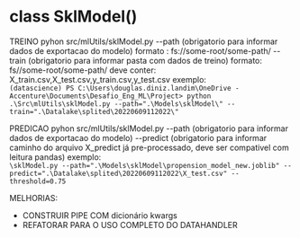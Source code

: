 # class SklModel()
TREINO
    pyhon src/mlUtils/sklModel.py
        --path (obrigatorio para informar dados de exportacao do modelo)
            formato : fs://some-root/some-path/
        --train (obrigatorio para informar pasta com dados de treino)
            formato: fs//some-root/some-path/
            deve conter: X_train.csv,X_test.csv,y_train.csv,y_test.csv
    exemplo:  
    ```
    (datascience) PS C:\Users\douglas.diniz.landim\OneDrive - Accenture\Documents\Desafio_Eng_ML\Project> python .\Src\mlUtils\sklModel.py --path=".\Models\sklModel\" --train=".\Datalake\splited\20220609112022\"
    ```

PREDICAO
    pyhon src/mlUtils/sklModel.py
        --path (obrigatorio para informar dados de exportacao do modelo)
        --predict (obrigatorio para informar caminho do arquivo X_predict já pre-processado, deve ser compativel com leitura pandas)
    exemplo:  
    ```
    \sklModel.py --path=".\Models\sklModel\propension_model_new.joblib" --predict=".\Datalake\splited\20220609112022\X_test.csv" --threshold=0.75
    ```

MELHORIAS:

- CONSTRUIR PIPE COM dicionário kwargs
- REFATORAR PARA O USO COMPLETO DO DATAHANDLER